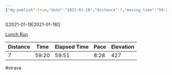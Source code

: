 ```yaml
---
{"dg-publish":true,"date":"2021-01-18","distance":7,"moving_time":"59:20","elapsed_time":"59:51","pace":"8:28","total_elevation_gain":427,"url":"https://www.strava.com/activities/4643480007","permalink":"/01-personal/strava/2021-01-18-lunch-run/","dgPassFrontmatter":true}
---
```



[[2021-01-18\|2021-01-18]]

[Lunch Run](https://www.strava.com/activities/4643480007)

| Distance | Time  | Elapsed Time | Pace | Elevation |
| -------- | ----- | ------------ | ---- | --------- |
| 7        | 59:20 | 59:51        | 8:28 | 427       |




#strava

